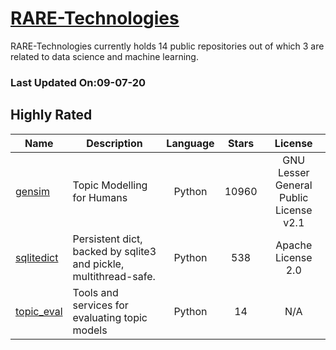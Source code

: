 # [RARE-Technologies](https://github.com/RaRe-Technologies)

RARE-Technologies currently holds 14 public repositories out of which 3 are related to data science and machine learning.

 ### Last Updated On:09-07-20

## Highly Rated

| Name | Description | Language | Stars | License |
| ---- | ----------- | :--------: | :-----: | :-------: |
 | [gensim](https://github.com/RaRe-Technologies/gensim) | Topic Modelling for Humans | Python | 10960 | GNU Lesser General Public License v2.1 |
| [sqlitedict](https://github.com/RaRe-Technologies/sqlitedict) | Persistent dict, backed by sqlite3 and pickle, multithread-safe. | Python | 538 | Apache License 2.0 |
| [topic_eval](https://github.com/RaRe-Technologies/topic_eval) | Tools and services for evaluating topic models | Python | 14 | N/A |
